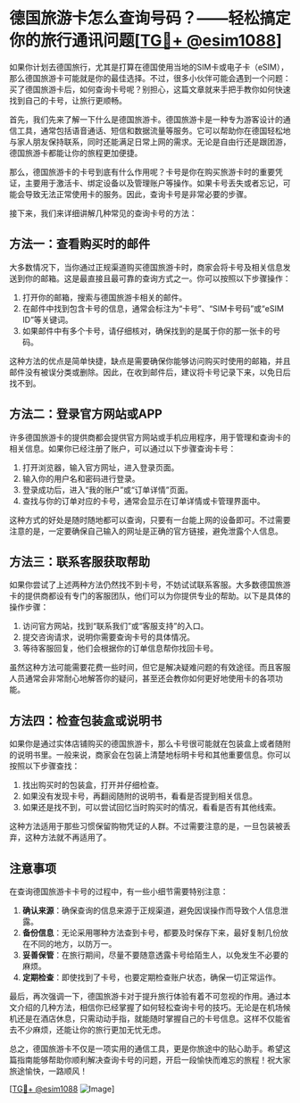 # 德国旅游卡怎么查询号码？——轻松搞定你的旅行通讯问题[[TG💪+ @esim1088](https://t.me/s/esim1088)]

如果你计划去德国旅行，尤其是打算在德国使用当地的SIM卡或电子卡（eSIM），那么德国旅游卡可能就是你的最佳选择。不过，很多小伙伴可能会遇到一个问题：买了德国旅游卡后，如何查询卡号呢？别担心，这篇文章就来手把手教你如何快速找到自己的卡号，让旅行更顺畅。

首先，我们先来了解一下什么是德国旅游卡。德国旅游卡是一种专为游客设计的通信工具，通常包括语音通话、短信和数据流量等服务。它可以帮助你在德国轻松地与家人朋友保持联系，同时还能满足日常上网的需求。无论是自由行还是跟团游，德国旅游卡都能让你的旅程更加便捷。

那么，德国旅游卡的卡号到底有什么作用呢？卡号是你在购买旅游卡时的重要凭证，主要用于激活卡、绑定设备以及管理账户等操作。如果卡号丢失或者忘记，可能会导致无法正常使用卡的服务。因此，查询卡号是非常必要的步骤。

接下来，我们来详细讲解几种常见的查询卡号的方法：

## 方法一：查看购买时的邮件

大多数情况下，当你通过正规渠道购买德国旅游卡时，商家会将卡号及相关信息发送到你的邮箱。这是最直接且最可靠的查询方式之一。你可以按照以下步骤操作：

1. 打开你的邮箱，搜索与德国旅游卡相关的邮件。
2. 在邮件中找到包含卡号的信息，通常会标注为“卡号”、“SIM卡号码”或“eSIM ID”等关键词。
3. 如果邮件中有多个卡号，请仔细核对，确保找到的是属于你的那一张卡的号码。

这种方法的优点是简单快捷，缺点是需要确保你能够访问购买时使用的邮箱，并且邮件没有被误分类或删除。因此，在收到邮件后，建议将卡号记录下来，以免日后找不到。

## 方法二：登录官方网站或APP

许多德国旅游卡的提供商都会提供官方网站或手机应用程序，用于管理和查询卡的相关信息。如果你已经注册了账户，可以通过以下步骤查询卡号：

1. 打开浏览器，输入官方网址，进入登录页面。
2. 输入你的用户名和密码进行登录。
3. 登录成功后，进入“我的账户”或“订单详情”页面。
4. 查找与你的订单对应的卡号，通常会显示在订单详情或卡管理界面中。

这种方式的好处是随时随地都可以查询，只要有一台能上网的设备即可。不过需要注意的是，一定要确保自己输入的网址是正确的官方链接，避免泄露个人信息。

## 方法三：联系客服获取帮助

如果你尝试了上述两种方法仍然找不到卡号，不妨试试联系客服。大多数德国旅游卡的提供商都设有专门的客服团队，他们可以为你提供专业的帮助。以下是具体的操作步骤：

1. 访问官方网站，找到“联系我们”或“客服支持”的入口。
2. 提交咨询请求，说明你需要查询卡号的具体情况。
3. 等待客服回复，他们会根据你的订单信息帮你找回卡号。

虽然这种方法可能需要花费一些时间，但它是解决疑难问题的有效途径。而且客服人员通常会非常耐心地解答你的疑问，甚至还会教你如何更好地使用卡的各项功能。

## 方法四：检查包装盒或说明书

如果你是通过实体店铺购买的德国旅游卡，那么卡号很可能就在包装盒上或者随附的说明书里。一般来说，商家会在包装上清楚地标明卡号和其他重要信息。你可以按照以下步骤查找：

1. 找出购买时的包装盒，打开并仔细检查。
2. 如果没有发现卡号，再翻阅随附的说明书，看看是否提到相关信息。
3. 如果还是找不到，可以尝试回忆当时购买时的情况，看看是否有其他线索。

这种方法适用于那些习惯保留购物凭证的人群。不过需要注意的是，一旦包装被丢弃，这种方法就不再适用了。

## 注意事项

在查询德国旅游卡卡号的过程中，有一些小细节需要特别注意：

1. **确认来源**：确保查询的信息来源于正规渠道，避免因误操作而导致个人信息泄露。
2. **备份信息**：无论采用哪种方法查到卡号，都要及时保存下来，最好复制几份放在不同的地方，以防万一。
3. **妥善保管**：在旅行期间，尽量不要随意透露卡号给陌生人，以免发生不必要的麻烦。
4. **定期检查**：即使找到了卡号，也要定期检查账户状态，确保一切正常运作。

最后，再次强调一下，德国旅游卡对于提升旅行体验有着不可忽视的作用。通过本文介绍的几种方法，相信你已经掌握了如何轻松查询卡号的技巧。无论是在机场候机还是在酒店休息，只需动动手指，就能随时掌握自己的卡号信息。这样不仅能省去不少麻烦，还能让你的旅行更加无忧无虑。

总之，德国旅游卡不仅是一项实用的通信工具，更是你旅途中的贴心助手。希望这篇指南能够帮助你顺利解决查询卡号的问题，开启一段愉快而难忘的旅程！祝大家旅途愉快，一路顺风！

[[TG💪+ @esim1088](https://t.me/s/esim1088) ![Image](https://i.postimg.cc/4NQfJmqS/Snipaste-2025-05-13-00-14-12.png)]